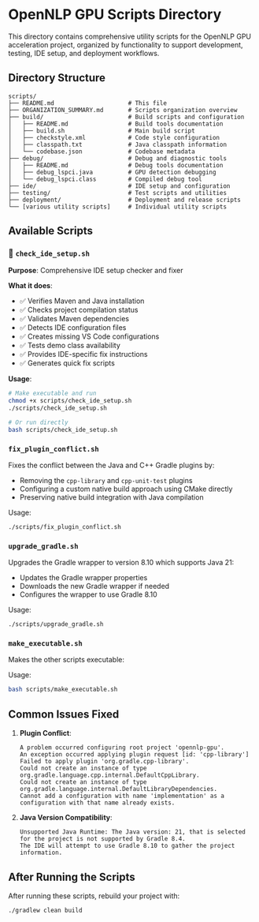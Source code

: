 # OpenNLP GPU Scripts Directory

This directory contains comprehensive utility scripts for the OpenNLP GPU acceleration project, organized by functionality to support development, testing, IDE setup, and deployment workflows.

## Directory Structure

```
scripts/
├── README.md                     # This file
├── ORGANIZATION_SUMMARY.md       # Scripts organization overview
├── build/                        # Build scripts and configuration
│   ├── README.md                 # Build tools documentation
│   ├── build.sh                  # Main build script
│   ├── checkstyle.xml            # Code style configuration
│   ├── classpath.txt             # Java classpath information
│   └── codebase.json             # Codebase metadata
├── debug/                        # Debug and diagnostic tools
│   ├── README.md                 # Debug tools documentation
│   ├── debug_lspci.java          # GPU detection debugging
│   └── debug_lspci.class         # Compiled debug tool
├── ide/                          # IDE setup and configuration
├── testing/                      # Test scripts and utilities
├── deployment/                   # Deployment and release scripts
└── [various utility scripts]     # Individual utility scripts
```

## Available Scripts

### 🔧 `check_ide_setup.sh`
**Purpose**: Comprehensive IDE setup checker and fixer

**What it does**:
- ✅ Verifies Maven and Java installation
- ✅ Checks project compilation status
- ✅ Validates Maven dependencies
- ✅ Detects IDE configuration files
- ✅ Creates missing VS Code configurations
- ✅ Tests demo class availability
- ✅ Provides IDE-specific fix instructions
- ✅ Generates quick fix scripts

**Usage**:
```bash
# Make executable and run
chmod +x scripts/check_ide_setup.sh
./scripts/check_ide_setup.sh

# Or run directly
bash scripts/check_ide_setup.sh
```

### `fix_plugin_conflict.sh`

Fixes the conflict between the Java and C++ Gradle plugins by:
- Removing the `cpp-library` and `cpp-unit-test` plugins
- Configuring a custom native build approach using CMake directly
- Preserving native build integration with Java compilation

Usage:
```bash
./scripts/fix_plugin_conflict.sh
```

### `upgrade_gradle.sh`

Upgrades the Gradle wrapper to version 8.10 which supports Java 21:
- Updates the Gradle wrapper properties
- Downloads the new Gradle wrapper if needed
- Configures the wrapper to use Gradle 8.10

Usage:
```bash
./scripts/upgrade_gradle.sh
```

### `make_executable.sh`

Makes the other scripts executable:

Usage:
```bash
bash scripts/make_executable.sh
```

## Common Issues Fixed

1. **Plugin Conflict**: 
   ```
   A problem occurred configuring root project 'opennlp-gpu'.
   An exception occurred applying plugin request [id: 'cpp-library']
   Failed to apply plugin 'org.gradle.cpp-library'.
   Could not create an instance of type org.gradle.language.cpp.internal.DefaultCppLibrary.
   Could not create an instance of type org.gradle.language.internal.DefaultLibraryDependencies.
   Cannot add a configuration with name 'implementation' as a configuration with that name already exists.
   ```

2. **Java Version Compatibility**:
   ```
   Unsupported Java Runtime: The Java version: 21, that is selected for the project is not supported by Gradle 8.4.
   The IDE will attempt to use Gradle 8.10 to gather the project information.
   ```

## After Running the Scripts

After running these scripts, rebuild your project with:

```bash
./gradlew clean build
```
